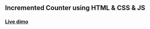  ## Incremented Counter using HTML & CSS & JS

### [Live dimo](https://incremented-counter.netlify.app/)
